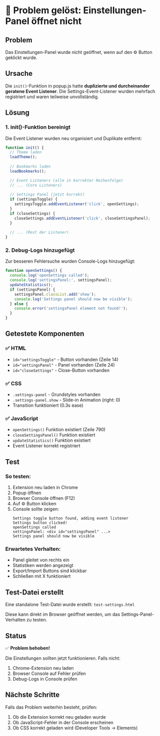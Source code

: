# 🔧 Problem gelöst: Einstellungen-Panel öffnet nicht

## Problem
Das Einstellungen-Panel wurde nicht geöffnet, wenn auf den ⚙️ Button geklickt wurde.

## Ursache
Die `init()`-Funktion in popup.js hatte **duplizierte und durcheinander geratene Event Listener**. Die Settings-Event-Listener wurden mehrfach registriert und waren teilweise unvollständig.

## Lösung

### 1. init()-Funktion bereinigt
Die Event Listener wurden neu organisiert und Duplikate entfernt:

```javascript
function init() {
  // Theme laden
  loadTheme();
  
  // Bookmarks laden
  loadBookmarks();

  // Event Listeners (alle in korrekter Reihenfolge)
  // ... (Core Listeners)
  
  // Settings Panel (jetzt korrekt)
  if (settingsToggle) {
    settingsToggle.addEventListener('click', openSettings);
  }
  if (closeSettings) {
    closeSettings.addEventListener('click', closeSettingsPanel);
  }
  
  // ... (Rest der Listener)
}
```

### 2. Debug-Logs hinzugefügt
Zur besseren Fehlersuche wurden Console-Logs hinzugefügt:

```javascript
function openSettings() {
  console.log('openSettings called');
  console.log('settingsPanel:', settingsPanel);
  updateStatistics();
  if (settingsPanel) {
    settingsPanel.classList.add('show');
    console.log('Settings panel should now be visible');
  } else {
    console.error('settingsPanel element not found!');
  }
}
```

## Getestete Komponenten

### ✅ HTML
- `id="settingsToggle"` - Button vorhanden (Zeile 14)
- `id="settingsPanel"` - Panel vorhanden (Zeile 24)
- `id="closeSettings"` - Close-Button vorhanden

### ✅ CSS
- `.settings-panel` - Grundstyles vorhanden
- `.settings-panel.show` - Slide-in Animation (right: 0)
- Transition funktioniert (0.3s ease)

### ✅ JavaScript
- `openSettings()` Funktion existiert (Zeile 790)
- `closeSettingsPanel()` Funktion existiert
- `updateStatistics()` Funktion existiert
- Event Listener korrekt registriert

## Test

### So testen:
1. Extension neu laden in Chrome
2. Popup öffnen
3. Browser Console öffnen (F12)
4. Auf ⚙️ Button klicken
5. Console sollte zeigen:
   ```
   Settings toggle button found, adding event listener
   Settings button clicked!
   openSettings called
   settingsPanel: <div id="settingsPanel" ...>
   Settings panel should now be visible
   ```

### Erwartetes Verhalten:
- Panel gleitet von rechts ein
- Statistiken werden angezeigt
- Export/Import Buttons sind klickbar
- Schließen mit X funktioniert

## Test-Datei erstellt

Eine standalone Test-Datei wurde erstellt: `test-settings.html`

Diese kann direkt im Browser geöffnet werden, um das Settings-Panel-Verhalten zu testen.

## Status

✅ **Problem behoben!**

Die Einstellungen sollten jetzt funktionieren. Falls nicht:
1. Chrome-Extension neu laden
2. Browser Console auf Fehler prüfen
3. Debug-Logs in Console prüfen

## Nächste Schritte

Falls das Problem weiterhin besteht, prüfen:
1. Ob die Extension korrekt neu geladen wurde
2. Ob JavaScript-Fehler in der Console erscheinen
3. Ob CSS korrekt geladen wird (Developer Tools → Elements)

